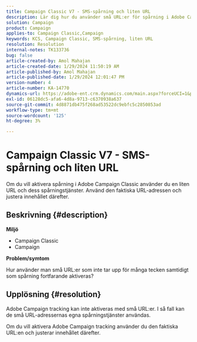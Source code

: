 ```yaml
---
title: Campaign Classic V7 - SMS-spårning och liten URL
description: Lär dig hur du använder små URL:er för spårning i Adobe Campaign Classic v7.
solution: Campaign
product: Campaign
applies-to: Campaign Classic,Campaign
keywords: KCS, Campaign Classic, SMS-spårning, liten URL
resolution: Resolution
internal-notes: TK133736
bug: false
article-created-by: Amol Mahajan
article-created-date: 1/29/2024 11:50:19 AM
article-published-by: Amol Mahajan
article-published-date: 1/29/2024 12:01:47 PM
version-number: 4
article-number: KA-14770
dynamics-url: https://adobe-ent.crm.dynamics.com/main.aspx?forceUCI=1&pagetype=entityrecord&etn=knowledgearticle&id=6851d290-9cbe-ee11-9079-6045bd0061cb
exl-id: 06128dc5-afa6-4d8a-9713-c6370938a637
source-git-commit: 4d8871db475f268ad53522dc9ebfc5c2850853ad
workflow-type: tm+mt
source-wordcount: '125'
ht-degree: 3%

---
```


# Campaign Classic V7 - SMS-spårning och liten URL


Om du vill aktivera spårning i Adobe Campaign Classic använder du en liten URL och dess spårningstjänster. Använd den faktiska URL-adressen och justera innehållet därefter.

## Beskrivning {#description}


<b>Miljö</b>

- Campaign Classic
- Campaign




<b>Problem/symtom</b>

Hur använder man små URL:er som inte tar upp för många tecken samtidigt som spårning fortfarande aktiveras?


## Upplösning {#resolution}


Adobe Campaign tracking kan inte aktiveras med små URL:er. I så fall kan de små URL-adressernas egna spårningstjänster användas.

Om du vill aktivera Adobe Campaign tracking använder du den faktiska URL:en och justerar innehållet därefter.
